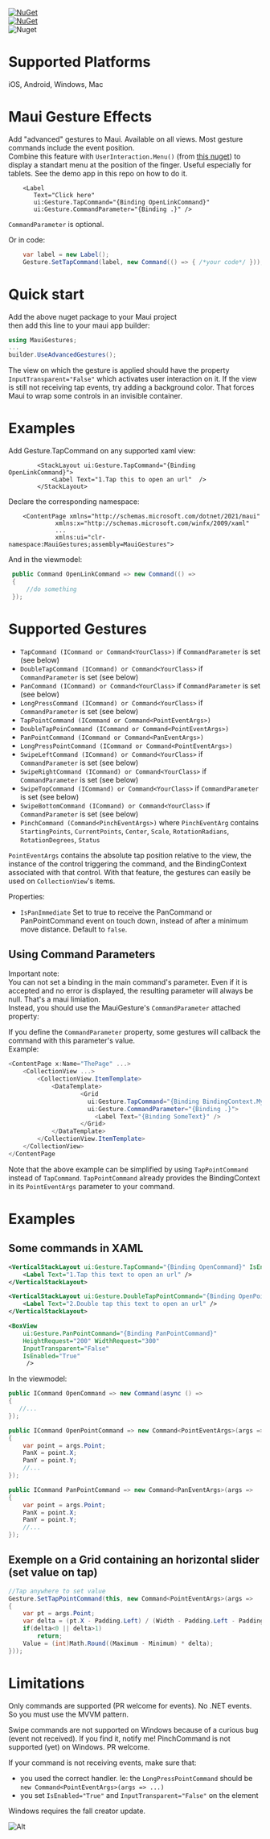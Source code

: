 [![NuGet](https://img.shields.io/nuget/v/Vapolia.MauiGesture.svg?style=for-the-badge)](https://www.nuget.org/packages/Vapolia.MauiGesture/)  
[![NuGet](https://img.shields.io/nuget/vpre/Vapolia.MauiGesture.svg?style=for-the-badge)](https://www.nuget.org/packages/Vapolia.MauiGesture/)  
![Nuget](https://img.shields.io/nuget/dt/Vapolia.MauiGesture)

# Supported Platforms

iOS, Android, Windows, Mac

# Maui Gesture Effects

Add "advanced" gestures to Maui. Available on all views.
Most gesture commands include the event position.  
Combine this feature with `UserInteraction.Menu()` (from [this nuget](https://github.com/softlion/UserInteraction/)) to display a standart menu at the position of the finger. Useful especially for tablets. See the demo app in this repo on how to do it.

```xaml
    <Label
       Text="Click here"
       ui:Gesture.TapCommand="{Binding OpenLinkCommand}"
       ui:Gesture.CommandParameter="{Binding .}" />
```
`CommandParameter` is optional.

Or in code:
```csharp
    var label = new Label();
    Gesture.SetTapCommand(label, new Command(() => { /*your code*/ }));
```

# Quick start
Add the above nuget package to your Maui project   
then add this line to your maui app builder:

```c#
using MauiGestures;
...
builder.UseAdvancedGestures();
``` 

The view on which the gesture is applied should have the property `InputTransparent="False"` which activates user interaction on it. If the view is still not receiving tap events, try adding a background color. That forces Maui to wrap some controls in an invisible container.

# Examples

Add Gesture.TapCommand on any supported xaml view:
```xaml
        <StackLayout ui:Gesture.TapCommand="{Binding OpenLinkCommand}">
            <Label Text="1.Tap this to open an url"  />
        </StackLayout>
```
Declare the corresponding namespace:
```xaml
    <ContentPage xmlns="http://schemas.microsoft.com/dotnet/2021/maui"
             xmlns:x="http://schemas.microsoft.com/winfx/2009/xaml"
             ...
             xmlns:ui="clr-namespace:MauiGestures;assembly=MauiGestures">
```
And in the viewmodel:
   ```csharp     
    public Command OpenLinkCommand => new Command(() =>
    {
        //do something
    });
```
# Supported Gestures

 *  `TapCommand (ICommand or Command<YourClass>)` if `CommandParameter` is set (see below)
 *  `DoubleTapCommand (ICommand) or Command<YourClass>` if `CommandParameter` is set (see below)
 *  `PanCommand (ICommand) or Command<YourClass>` if `CommandParameter` is set (see below)
 *  `LongPressCommand (ICommand) or Command<YourClass>` if `CommandParameter` is set (see below)
 *  `TapPointCommand (ICommand or Command<PointEventArgs>)`
 *  `DoubleTapPoinCommand (ICommand or Command<PointEventArgs>)`
 *  `PanPointCommand (ICommand or Command<PanEventArgs>)`
 *  `LongPressPointCommand (ICommand or Command<PointEventArgs>)`
 *  `SwipeLeftCommand (ICommand) or Command<YourClass>` if `CommandParameter` is set (see below)
 *  `SwipeRightCommand (ICommand) or Command<YourClass>` if `CommandParameter` is set (see below)
 *  `SwipeTopCommand (ICommand) or Command<YourClass>` if `CommandParameter` is set (see below)
 *  `SwipeBottomCommand (ICommand) or Command<YourClass>` if `CommandParameter` is set (see below)
 *  `PinchCommand (Command<PinchEventArgs>)` where `PinchEventArg` contains `StartingPoints`, `CurrentPoints`, `Center`, `Scale`, `RotationRadians`, `RotationDegrees`, `Status`

`PointEventArgs` contains the absolute tap position relative to the view, the instance of the control triggering the command, and the BindingContext associated with that control. With that feature, the gestures can easily be used on `CollectionView`'s items.
 
 Properties:
 
 * `IsPanImmediate` Set to true to receive the PanCommand or PanPointCommand event on touch down, instead of after a minimum move distance. Default to `false`.

## Using Command Parameters

Important note:  
You can not set a binding in the main command's parameter. Even if it is accepted and no error is displayed, the resulting parameter will always be null. That's a maui limiation.  
Instead, you should use the MauiGesture's `CommandParameter` attached property:

If you define the `CommandParameter` property, some gestures will callback the command with this parameter's value.  
Example:

```c#
<ContentPage x:Name="ThePage" ...>
    <CollectionView ...>
        <CollectionView.ItemTemplate>
            <DataTemplate>
                    <Grid
                      ui:Gesture.TapCommand="{Binding BindingContext.MyItemTappedCommand, Source={x:Reference ThePage}}"
                      ui:Gesture.CommandParameter="{Binding .}">
                        <Label Text="{Binding SomeText}" />
                    </Grid>
            </DataTemplate>
        </CollectionView.ItemTemplate>
    </CollectionView>
</ContentPage
```

Note that the above example can be simplified by using `TapPointCommand` instead of `TapCommand`. `TapPointCommand` already provides the BindingContext in its `PointEventArgs` parameter to your command.


 
# Examples

## Some commands in XAML

```xml
<VerticalStackLayout ui:Gesture.TapCommand="{Binding OpenCommand}" IsEnabled="True">
    <Label Text="1.Tap this text to open an url" />
</VerticalStackLayout>

<VerticalStackLayout ui:Gesture.DoubleTapPointCommand="{Binding OpenPointCommand}" IsEnabled="True">
    <Label Text="2.Double tap this text to open an url" />
</VerticalStackLayout>

<BoxView
    ui:Gesture.PanPointCommand="{Binding PanPointCommand}"
    HeightRequest="200" WidthRequest="300"
    InputTransparent="False"
    IsEnabled="True"
     />
```

In the viewmodel:

```csharp
public ICommand OpenCommand => new Command(async () =>
{
   //...
});

public ICommand OpenPointCommand => new Command<PointEventArgs>(args =>
{
    var point = args.Point;
    PanX = point.X;
    PanY = point.Y;
    //...
});

public ICommand PanPointCommand => new Command<PanEventArgs>(args =>
{
    var point = args.Point;
    PanX = point.X;
    PanY = point.Y;
    //...
});

``` 

## Exemple on a Grid containing an horizontal slider (set value on tap)

```csharp
//Tap anywhere to set value
Gesture.SetTapPointCommand(this, new Command<PointEventArgs>(args =>
{
    var pt = args.Point;
    var delta = (pt.X - Padding.Left) / (Width - Padding.Left - Padding.Right);
    if(delta<0 || delta>1)
        return;
    Value = (int)Math.Round((Maximum - Minimum) * delta);
}));
```
        

# Limitations

Only commands are supported (PR welcome for events). No .NET events. So you must use the MVVM pattern.

Swipe commands are not supported on Windows because of a curious bug (event not received). If you find it, notify me!
PinchCommand is not supported (yet) on Windows. PR welcome.

If your command is not receiving events, make sure that:
- you used the correct handler. Ie: the `LongPressPointCommand` should be `new Command<PointEventArgs>(args => ...)`
- you set `IsEnabled="True"` and `InputTransparent="False"` on the element

Windows requires the fall creator update.  


![Alt](https://repobeats.axiom.co/api/embed/8b815aadebdd267fc06d925b4c7482bed6b7b715.svg "Repobeats analytics image")
